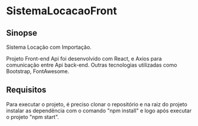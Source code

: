 # SistemaLocacaoFront

<h2>Sinopse</h2>

Sistema Locação com Importação.

Projeto Front-end Api foi desenvolvido com React, e Axios para comunicação entre Api back-end. Outras tecnologias utilizadas como Bootstrap, FontAwesome.

<h2>Requisitos</h2>

Para executar o projeto, é preciso clonar o repositório e na raiz do projeto instalar as dependência com o comando "npm install" e logo após executar o projeto "npm start". 
